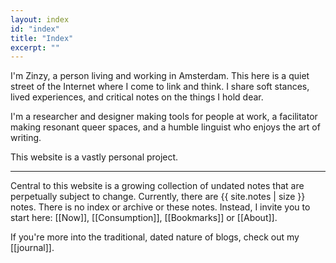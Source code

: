 ```yaml
---
layout: index
id: "index"
title: "Index"
excerpt: ""
---
```

I'm Zinzy, a person living and working in Amsterdam. This here is a quiet street of the Internet where I come to link and think. I share soft stances, lived experiences, and critical notes on the things I hold dear.

I'm a researcher and designer making tools for people at work, a facilitator making resonant queer spaces, and a humble linguist who enjoys the art of writing.

This website is a vastly personal project.

---

Central to this website is a growing collection of undated notes that are perpetually subject to change. Currently, there are <span>{{ site.notes | size }}</span> notes. There is no index or archive or these notes. Instead, I invite you to start here: [[Now]], [[Consumption]], [[Bookmarks]] or [[About]].

If you're more into the traditional, dated nature of blogs, check out my [[journal]].